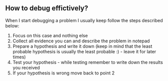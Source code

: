 
How to debug effictively?
-------------------------

When I start debugging a problem I usually keep follow the steps described below:

1. Focus on this case and nothing else
2. Collect all evidence you can and describe the problem in notepad
3. Prepare a hypothesis and write it down (keep in mind that the least probable hypothesis is usually the least probable :) - leave it for later times)
4. Test your hypothesis - while testing remember to write down the results you received
5. If your hypothesis is wrong move back to point 2

